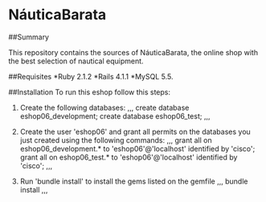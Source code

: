 NáuticaBarata
===========

##Summary
 
This repository contains the sources of NáuticaBarata, the online shop with the best selection of nautical equipment.

##Requisites
*Ruby 2.1.2
*Rails 4.1.1
*MySQL 5.5.

##Installation
To run this eshop follow this steps:

1. Create the following databases: 
,,,
 create database eshop06_development;
 create database eshop06_test;
,,,

2. Create the user 'eshop06' and grant all permits on the databases you just created using the following commands:
,,,
grant all on eshop06_development.* to
'eshop06'@'localhost' identified by 'cisco';
grant all on eshop06_test.* to
'eshop06'@'localhost' identified by 'cisco';
,,,
3. Run 'bundle install' to install the gems listed on the gemfile
,,,
bundle install
,,,
